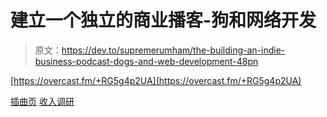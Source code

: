 # 建立一个独立的商业播客-狗和网络开发

> 原文：<https://dev.to/supremerumham/the-building-an-indie-business-podcast-dogs-and-web-development-48pn>

[https://overcast.fm/+RG5g4p2UA](https://overcast.fm/+RG5g4p2UA)

[插曲页](https://baib-podcast.com)
[收入调研](https://revenueresearch.co/)